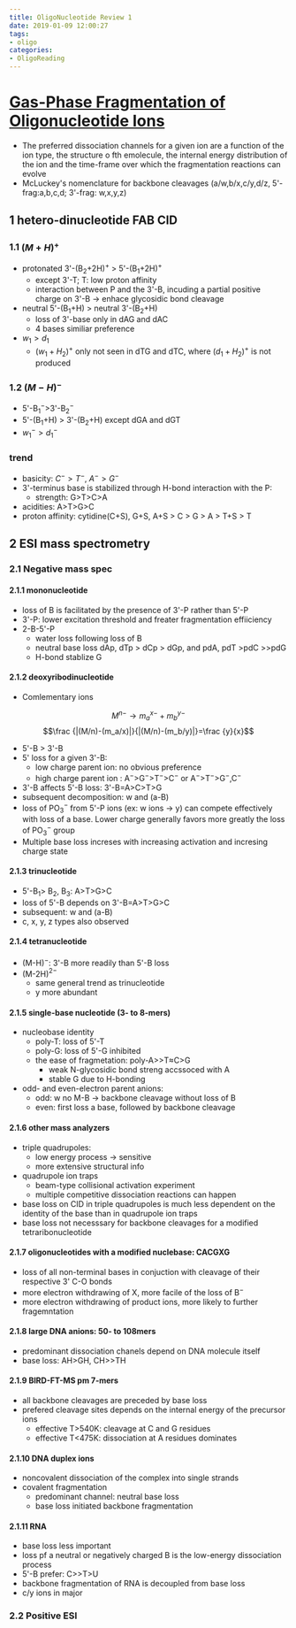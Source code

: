 ```yaml
---
title: OligoNucleotide Review 1
date: 2019-01-09 12:00:27
tags:
- oligo
categories:
- OligoReading
---
```

# [Gas-Phase Fragmentation of Oligonucleotide Ions](https://www.sciencedirect.com/science/article/pii/S1387380604003264?via%3Dihub)

- The preferred dissociation channels for a given ion are a function of the ion type, the structure o fth emolecule, the internal energy distribution of the ion and the time-frame over which the fragmentation reactions can evolve
- McLuckey's nomenclature for backbone cleavages (a/w,b/x,c/y,d/z, 5'-frag:a,b,c,d; 3'-frag: w,x,y,z)

## 1 hetero-dinucleotide FAB CID

### 1.1 $(M+H)^+$

- protonated 3'-(B$_2$+2H)$^+$ > 5'-(B$_1$+2H)$^+$
  - except 3'-T; T: low proton affinity
  - interaction between P and the 3'-B, incuding a partial positive charge on 3'-B $\rightarrow$ enhace glycosidic bond cleavage
- neutral 5'-(B$_1$+H) > neutral 3'-(B$_2$+H)
  - loss of 3'-base only in dAG and dAC
  - 4 bases similiar preference
- $w_1>d_1$
  - $(w_1+H_2)^+$ only not seen in dTG and dTC, where $(d_1+H_2)^+$ is not produced

### 1.2 $(M-H)^-$

- 5'-B$_1^-$>3'-B$_2^-$
- 5'-(B$_1$+H) > 3'-(B$_2$+H) except dGA and dGT
- $w_1^->d_1^-$

### trend
- basicity: $C^->T^-$, $A^->G^-$
- 3'-terminus base is stabilized through H-bond interaction with the P: 
  - strength: G>T>C>A
- acidities: A>T>G>C
- proton affinity: cytidine(C+S), G+S, A+S > C > G > A > T+S > T

## 2 ESI mass spectrometry

### 2.1 Negative mass spec

#### 2.1.1 mononucleotide

- loss of B is facilitated by the presence of 3'-P rather than 5'-P
- 3'-P: lower excitation threshold and freater fragmentation effiiciency
- 2-B-5'-P
  - water loss following loss of B
  - neutral base loss dAp, dTp > dCp > dGp, and pdA, pdT >pdC >>pdG
  - H-bond stablize G

#### 2.1.2 deoxyribodinucleotide

- Comlementary ions

$$M^{n-} \rightarrow m_a^{x-} + m_b^{y-}$$
$$\frac {|(M/n)-(m_a/x)|}{|(M/n)-(m_b/y)|}=\frac {y}{x}$$

- 5'-B > 3'-B
- 5' loss for a given 3'-B: 
  - low charge parent ion: no obvious preference
  - high charge parent ion : A$^-$>G$^-$>T$^-$>C$^-$ or A$^-$>T$^-$>G$^-$,C$^-$
- 3'-B affects 5'-B loss: 3'-B=A>C>T>G
- subsequent decomposition: w and (a-B)
- loss of PO$_3^-$ from 5'-P ions (ex: w ions $\rightarrow$ y) can compete effectively with loss of a base. Lower charge generally favors more greatly the loss of PO$_3^-$ group
- Multiple base loss increses with increasing activation and incresing charge state

#### 2.1.3 trinucleotide

- 5'-B$_1$> B$_2$, B$_3$: A>T>G>C
- loss of 5'-B depends on 3'-B=A>T>G>C
- subsequent: w and (a-B)
- c, x, y, z types also observed

#### 2.1.4 tetranucleotide

- (M-H)$^-$: 3'-B more readily than 5'-B loss
- (M-2H)$^{2-}$
  - same general trend as trinucleotide 
  - y more abundant

#### 2.1.5 single-base nucleotide (3- to 8-mers)

- nucleobase identity
  - poly-T: loss of 5'-T
  - poly-G: loss of 5'-G inhibited
  - the ease of fragmetation: poly-A>>T$\approx$C>G
    - weak N-glycosidic bond streng accssoced with A
    - stable G due to H-bonding
- odd- and even-electron parent anions:
  - odd: w no M-B $\rightarrow$ backbone cleavage without loss of B
  - even: first loss a base, followed by backbone cleavage

#### 2.1.6 other mass analyzers

- triple quadrupoles:
  - low energy process $\rightarrow$ sensitive
  - more extensive structural info
- quadrupole ion traps
  - beam-type collisional activation experiment
  - multiple competitive dissociation reactions can happen
- base loss on CID in triple quadrupoles is much less dependent on the identity of the base than in quadrupole ion traps
- base loss not necesssary for backbone cleavages for a modified tetraribonucleotide

#### 2.1.7 oligonucleotides with a modified nuclebase: CACGXG

- loss of all non-terminal bases in conjuction with cleavage of their respective 3' C-O bonds
- more electron withdrawing of X, more facile of the loss of B$^-$
- more electron withdrawing of product ions, more likely to further fragemntation

#### 2.1.8 large DNA anions: 50- to 108mers

- predominant dissociation chanels depend on DNA molecule itself
- base loss: AH>GH, CH>>TH

#### 2.1.9 BIRD-FT-MS pm 7-mers

- all backbone cleavages are preceded by base loss
- prefered cleavage sites depends on the internal energy of the precursor ions
  - effective T>540K: cleavage at C and G residues
  - effective T<475K: dissociation at A residues dominates

#### 2.1.10 DNA duplex ions

- noncovalent dissociation of the complex into single strands
- covalent fragmentation
  - predominant channel: neutral base loss
  - base loss initiated backbone fragmentation

#### 2.1.11 RNA

- base loss less important
- loss pf a neutral or negatively charged B is the low-energy dissociation process
- 5'-B prefer: C>>T>U
- backbone fragmentation of RNA is decoupled from base loss
- c/y ions in major

### 2.2 Positive ESI